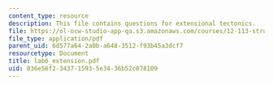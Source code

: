 ```yaml
---
content_type: resource
description: This file contains questions for extensional tectonics.
file: https://ol-ocw-studio-app-qa.s3.amazonaws.com/courses/12-113-structural-geology-fall-2005/036e56f2343715935e3436b52c078109_lab6_extension.pdf
file_type: application/pdf
parent_uid: 6d577a64-2a0b-a648-3512-f93b45a3dcf7
resourcetype: Document
title: lab6_extension.pdf
uid: 036e56f2-3437-1593-5e34-36b52c078109
---
```

